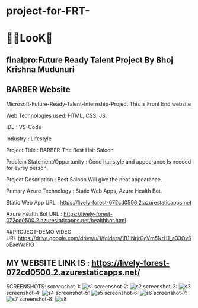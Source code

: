 # project-for-FRT-
# 🥳👀LooK🤩
## finalpro:Future Ready Talent Project By Bhoj Krishna Mudunuri
##   BARBER Website

Microsoft-Future-Ready-Talent-Internship-Project This is Front End website

Web Technologies used: HTML, CSS, JS.

IDE           : VS-Code

Industry      : Lifestyle

Project Title : BARBER-The Best Hair Saloon

Problem Statement/Opportunity : Good  hairstyle and appearance Is needed for evrey person.

Project Description           :  Best Saloon  Will give the neat  appearance.

Primary Azure Technology      :  Static Web Apps, Azure Health Bot.

Static Web App URL : https://lively-forest-072cd0500.2.azurestaticapps.net

Azure Health Bot URL : https://lively-forest-072cd0500.2.azurestaticapps.net/healthbot.html

##PROJECT-DEMO VIDEO URL:https://drive.google.com/drive/u/1/folders/1B1INrjrCcVm5NrH1_a33Oy6oEaeWaFlO

## MY WEBSITE LINK IS : https://lively-forest-072cd0500.2.azurestaticapps.net/

SCREENSHOTS:
screenshot-1:
![s1](https://user-images.githubusercontent.com/117568017/210073263-d12a862c-98ff-4498-bcd5-436a3d157648.png)
screenshot-2:
![s2](https://user-images.githubusercontent.com/117568017/210073269-2d820751-0178-44a0-93de-fd29fe657dbb.png)
screenshot-3:
![s3](https://user-images.githubusercontent.com/117568017/210073270-2f821d50-f007-4424-8b77-b295b845de29.png)
screenshot-4:
![s4](https://user-images.githubusercontent.com/117568017/210073272-48c03684-7bb7-451d-b795-bac7a00efa09.png)
screenshot-5:
![s5](https://user-images.githubusercontent.com/117568017/210073273-cb7fdbd5-5f20-41df-ab48-148318c95684.png)
screenshot-6:
![s6](https://user-images.githubusercontent.com/117568017/210073275-0dec8847-b471-4f3b-b544-13b881d69ff4.png)
screenshot-7:
![s7](https://user-images.githubusercontent.com/117568017/210073279-20f4abda-98cc-4298-b829-6ca0951a67cd.png)
screenshot-8:
![s8](https://user-images.githubusercontent.com/117568017/210073283-a846f55f-ef65-4e6b-a8de-948fa6be1b1e.png)
